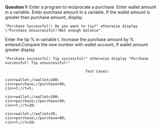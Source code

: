 **Question 1:** Enter a program to reciprocate a purchase. Enter wallet amount in a variable. Enter purchase amount in a variable.
If the wallet amount is greater than purchase amount, display
```
"Purchase Successful!! Do you want to tip?" otherwise display \"Purchase Unsuccessful!!Not enough balance".  
```
Enter the tip % in variable t. Increase the purchase amount by % entered.Compare the new number with wallet account, if wallet amount greater display 
```
"Purchase successful! Tip successful!" otherwise display "Purchase successful! Tip unsuccessful!"
```
                           
                                         Test Cases:
```
cin>>wallet;//wallet=100;
cin>>purchase;//purchase=90;
cin>>t;//t=5;
```

```
cin>>wallet;//wallet=100;
cin>>purchase;//purchase=90;
cin>>t;//t=20;
```
```
cin>>wallet;//wallet=20;
cin>>purchase;//purchase=90;
cin>>t;//t=20;
```
